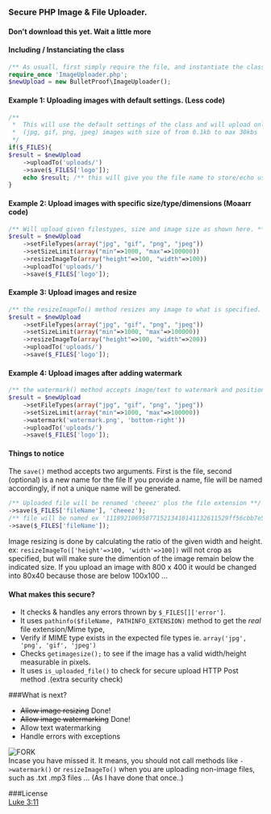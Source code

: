 ###  Secure PHP Image & File Uploader. 
#### Don't download this yet. Wait a little more   


#### Including / Instanciating the class 
````php
/** As usuall, first simply require the file, and instantiate the class.  */ 
require_once 'ImageUploader.php';
$newUpload = new BulletProof\ImageUploader();
````

#### Example 1: Uploading images with default settings. (Less code) 
````php
/**
 *  This will use the default settings of the class and will upload only
 *  (jpg, gif, png, jpeg) images with size of from 0.1kb to max 30kbs 
 */ 
if($_FILES){
$result = $newUpload
    ->uploadTo('uploads/')  
    ->save($_FILES['logo']); 
    echo $result; /** this will give you the file name to store/echo using <img> tag. **/
}
````
#### Example 2: Upload images with specific size/type/dimensions (Moaarr code)
````php
/** Will upload given filestypes, size and image size as shown here. **/
$result = $newUpload
    ->setFileTypes(array("jpg", "gif", "png", "jpeg"))
    ->setSizeLimit(array("min"=>1000, "max"=>100000))
    ->resizeImageTo(array("height"=>100, "width"=>100))
    ->uploadTo('uploads/')
    ->save($_FILES['logo']); 
````
#### Example 3: Upload images and resize
````php
/** the resizeImageTo() method resizes any image to what is specified. **/
$result = $newUpload
    ->setFileTypes(array("jpg", "gif", "png", "jpeg"))
    ->setSizeLimit(array("min"=>1000, "max"=>100000))
    ->resizeImageTo(array("height"=>100, "width"=>200))
    ->uploadTo('uploads/')
    ->save($_FILES['logo']); 
````
#### Example 4: Upload images after adding watermark
````php
/** the watermark() method accepts image/text to watermark and position (where to watermark it) **/
$result = $newUpload
    ->setFileTypes(array("jpg", "gif", "png", "jpeg"))
    ->setSizeLimit(array("min"=>1000, "max"=>100000))
    ->watermark('watermark.png', 'bottom-right'))
    ->uploadTo('uploads/')
    ->save($_FILES['logo']); 
````

#### Things to notice
 The `save()` method accepts two arguments. First is the file, second (optional) is a new name for the file
 If you provide a name, file will be named accordingly, if not a unique name will be generated. 
````php
/** Uploaded file will be renamed 'cheeez' plus the file extension **/
->save($_FILES['fileName'], 'cheeez'); 
/** file will be named ex '1118921069587715213410141132611529ff56cbb7e5' plus the file extension **/
->save($_FILES['fileName']); 
````

Image resizing is done by calculating the ratio of the given width and height. ex: `resizeImageTo(['height'=>100, 'width'=>100])` will not crop as specified, but will make sure the dimention of the image remain below the indicated size. If you upload an image with 800 x 400 it would be changed into 80x40 because those are below 100x100 ...

#### What makes this secure?
* It checks & handles any errors thrown by `$_FILES[]['error']`.
* It uses `pathinfo($fileName, PATHINFO_EXTENSION)` method to get the *real* file extension/Mime type,
* Verify if MIME type exists in the expected file types ie. `array('jpg', 'png', 'gif', 'jpeg')`
* Checks `getimagesize();` to see if the image has a valid width/height measurable in pixels.
* It uses `is_uploaded_file()` to check for secure upload HTTP Post method .(extra security check)



###What is next? 
* <del>Allow image resizing</del> Done!
* <del>Allow image watermarking</del> Done! 
* Allow text watermarking
* Handle errors with exceptions 





![FORK](http://i.imm.io/1m7EN.jpeg)     
Incase you have missed it. It means, you should not call methods like `->watermark()` or `resizeImageTo()` when you are uploading non-image files, such as .txt .mp3 files ... (As I have done that once..)


###License  
[Luke 3:11](http://www.kingjamesbibleonline.org/Luke-3-11/)

